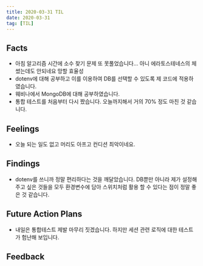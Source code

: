 ```yaml
---
title: 2020-03-31 TIL
date: 2020-03-31
tag: [TIL]
---
```


## Facts

- 아침 알고리즘 시간에 소수 찾기 문제 또 못풀었습니다... 아니 에라토스테네스의 체 썼는데도 안되네요 망할 효율성
- dotenv에 대해 공부하고 이를 이용하여 DB를 선택할 수 있도록 제 코드에 적용하였습니다.
- 웨비나에서 MongoDB에 대해 공부하였습니다.
- 통합 테스트를 처음부터 다시 짰습니다. 오늘까지해서 거의 70% 정도 마친 것 같습니다.

## Feelings

- 오늘 되는 일도 없고 머리도 아프고 컨디션 최악이네요.

## Findings

- dotenv를 쓰니까 정말 편리하다는 것을 깨달았습니다. DB뿐만 아니라 제가 설정해주고 싶은 것들을 모두 환경변수에 담아 스위치처럼 활용 할 수 있다는 점이 정말 좋은 것 같습니다.

## Future Action Plans

- 내일은 통합테스트 제발 마무리 짓겠습니다. 하지만 세션 관련 로직에 대한 테스트가 험난해 보입니다.

## Feedback
